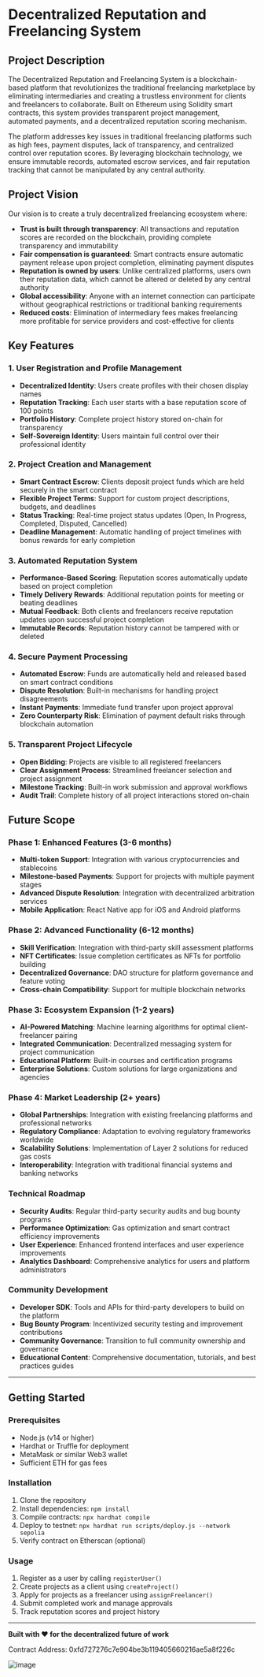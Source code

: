 # Decentralized Reputation and Freelancing System

## Project Description

The Decentralized Reputation and Freelancing System is a blockchain-based platform that revolutionizes the traditional freelancing marketplace by eliminating intermediaries and creating a trustless environment for clients and freelancers to collaborate. Built on Ethereum using Solidity smart contracts, this system provides transparent project management, automated payments, and a decentralized reputation scoring mechanism.

The platform addresses key issues in traditional freelancing platforms such as high fees, payment disputes, lack of transparency, and centralized control over reputation scores. By leveraging blockchain technology, we ensure immutable records, automated escrow services, and fair reputation tracking that cannot be manipulated by any central authority.

## Project Vision

Our vision is to create a truly decentralized freelancing ecosystem where:

- **Trust is built through transparency**: All transactions and reputation scores are recorded on the blockchain, providing complete transparency and immutability
- **Fair compensation is guaranteed**: Smart contracts ensure automatic payment release upon project completion, eliminating payment disputes
- **Reputation is owned by users**: Unlike centralized platforms, users own their reputation data, which cannot be altered or deleted by any central authority
- **Global accessibility**: Anyone with an internet connection can participate without geographical restrictions or traditional banking requirements
- **Reduced costs**: Elimination of intermediary fees makes freelancing more profitable for service providers and cost-effective for clients

## Key Features

### 1. User Registration and Profile Management
- **Decentralized Identity**: Users create profiles with their chosen display names
- **Reputation Tracking**: Each user starts with a base reputation score of 100 points
- **Portfolio History**: Complete project history stored on-chain for transparency
- **Self-Sovereign Identity**: Users maintain full control over their professional identity

### 2. Project Creation and Management
- **Smart Contract Escrow**: Clients deposit project funds which are held securely in the smart contract
- **Flexible Project Terms**: Support for custom project descriptions, budgets, and deadlines
- **Status Tracking**: Real-time project status updates (Open, In Progress, Completed, Disputed, Cancelled)
- **Deadline Management**: Automatic handling of project timelines with bonus rewards for early completion

### 3. Automated Reputation System
- **Performance-Based Scoring**: Reputation scores automatically update based on project completion
- **Timely Delivery Rewards**: Additional reputation points for meeting or beating deadlines
- **Mutual Feedback**: Both clients and freelancers receive reputation updates upon successful project completion
- **Immutable Records**: Reputation history cannot be tampered with or deleted

### 4. Secure Payment Processing
- **Automated Escrow**: Funds are automatically held and released based on smart contract conditions
- **Dispute Resolution**: Built-in mechanisms for handling project disagreements
- **Instant Payments**: Immediate fund transfer upon project approval
- **Zero Counterparty Risk**: Elimination of payment default risks through blockchain automation

### 5. Transparent Project Lifecycle
- **Open Bidding**: Projects are visible to all registered freelancers
- **Clear Assignment Process**: Streamlined freelancer selection and project assignment
- **Milestone Tracking**: Built-in work submission and approval workflows
- **Audit Trail**: Complete history of all project interactions stored on-chain

## Future Scope

### Phase 1: Enhanced Features (3-6 months)
- **Multi-token Support**: Integration with various cryptocurrencies and stablecoins
- **Milestone-based Payments**: Support for projects with multiple payment stages
- **Advanced Dispute Resolution**: Integration with decentralized arbitration services
- **Mobile Application**: React Native app for iOS and Android platforms

### Phase 2: Advanced Functionality (6-12 months)
- **Skill Verification**: Integration with third-party skill assessment platforms
- **NFT Certificates**: Issue completion certificates as NFTs for portfolio building
- **Decentralized Governance**: DAO structure for platform governance and feature voting
- **Cross-chain Compatibility**: Support for multiple blockchain networks

### Phase 3: Ecosystem Expansion (1-2 years)
- **AI-Powered Matching**: Machine learning algorithms for optimal client-freelancer pairing
- **Integrated Communication**: Decentralized messaging system for project communication
- **Educational Platform**: Built-in courses and certification programs
- **Enterprise Solutions**: Custom solutions for large organizations and agencies

### Phase 4: Market Leadership (2+ years)
- **Global Partnerships**: Integration with existing freelancing platforms and professional networks
- **Regulatory Compliance**: Adaptation to evolving regulatory frameworks worldwide
- **Scalability Solutions**: Implementation of Layer 2 solutions for reduced gas costs
- **Interoperability**: Integration with traditional financial systems and banking networks

### Technical Roadmap
- **Security Audits**: Regular third-party security audits and bug bounty programs
- **Performance Optimization**: Gas optimization and smart contract efficiency improvements
- **User Experience**: Enhanced frontend interfaces and user experience improvements
- **Analytics Dashboard**: Comprehensive analytics for users and platform administrators

### Community Development
- **Developer SDK**: Tools and APIs for third-party developers to build on the platform
- **Bug Bounty Program**: Incentivized security testing and improvement contributions
- **Community Governance**: Transition to full community ownership and governance
- **Educational Content**: Comprehensive documentation, tutorials, and best practices guides

---

## Getting Started

### Prerequisites
- Node.js (v14 or higher)
- Hardhat or Truffle for deployment
- MetaMask or similar Web3 wallet
- Sufficient ETH for gas fees

### Installation
1. Clone the repository
2. Install dependencies: `npm install`
3. Compile contracts: `npx hardhat compile`
4. Deploy to testnet: `npx hardhat run scripts/deploy.js --network sepolia`
5. Verify contract on Etherscan (optional)

### Usage
1. Register as a user by calling `registerUser()`
2. Create projects as a client using `createProject()`
3. Apply for projects as a freelancer using `assignFreelancer()`
4. Submit completed work and manage approvals
5. Track reputation scores and project history

---

**Built with ❤️ for the decentralized future of work**

Contract Address: 0xfd727276c7e904be3b119405660216ae5a8f226c

![image](https://github.com/user-attachments/assets/e9dc7ac6-be40-4fe1-bd01-f38a3104c641)
